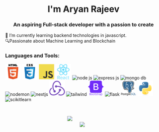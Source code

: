 <h1 align="center">I'm Aryan Rajeev</h1>
<h3 align="center">An aspiring Full-stack developer with a passion to create </h3>
<p align="left">
🌱 I’m currently learning backend technologies in javascript. <br>
🔍Passionate about Machine Learning and Blockchain
</p>

<h3 align="left">Languages and Tools:</h3>
<p align="left">  
<img src="https://raw.githubusercontent.com/devicons/devicon/master/icons/html5/html5-original-wordmark.svg" alt="html5" width="50" height="50"/>
<img src="https://raw.githubusercontent.com/devicons/devicon/master/icons/css3/css3-original-wordmark.svg" alt="css3" width="50" height="50"/>
<img src="https://raw.githubusercontent.com/devicons/devicon/master/icons/javascript/javascript-original.svg" alt="javascript" width="50" height="50"/> 
<img src="https://raw.githubusercontent.com/devicons/devicon/master/icons/react/react-original-wordmark.svg" alt="react" width="50" height="50"/>
<img src="https://cdn.jsdelivr.net/gh/devicons/devicon@latest/icons/nodejs/nodejs-original-wordmark.svg" alt="node js" width="50" height="50"/>
<img src="https://cdn.jsdelivr.net/gh/devicons/devicon@latest/icons/express/express-original-wordmark.svg" alt="express js" width="50" height="50"/>
<img src="https://cdn.jsdelivr.net/gh/devicons/devicon@latest/icons/mongodb/mongodb-original-wordmark.svg" alt="mongo db" width="50" height="50"/>
<img src="https://cdn.jsdelivr.net/gh/devicons/devicon@latest/icons/nodemon/nodemon-original.svg" alt="nodemon" width="50" height="50"/>      
<img src="https://cdn.worldvectorlogo.com/logos/nextjs-2.svg" alt="nextjs" width="50" height="50"/>
<img src="https://raw.githubusercontent.com/devicons/devicon/master/icons/redux/redux-original.svg" alt="redux" width="50" height="50"/>
<img src="https://www.vectorlogo.zone/logos/tailwindcss/tailwindcss-icon.svg" alt="tailwind" width="50" height="50"/>
<img src="https://raw.githubusercontent.com/devicons/devicon/master/icons/bootstrap/bootstrap-plain-wordmark.svg" alt="bootstrap" width="50" height="50"/>
<img src="https://cdn.jsdelivr.net/gh/devicons/devicon@latest/icons/flask/flask-original-wordmark.svg" alt="flask" width="60" height="40"/>
<img src="https://raw.githubusercontent.com/devicons/devicon/master/icons/postgresql/postgresql-original-wordmark.svg" alt="postgresql" width="50" height="50"/>
<img src="https://raw.githubusercontent.com/devicons/devicon/master/icons/python/python-original.svg" alt="python" width="50" height="50"/>  
<img src="https://cdn.jsdelivr.net/gh/devicons/devicon@latest/icons/scikitlearn/scikitlearn-original.svg" alt="scikitlearn" width="50" height="50" />
</p>
<br>
<p>  
  <img height=200  src="https://github-stats-vercel-git-main-aryan-rajeevs-projects.vercel.app/api?username=Aryen27&show_icons=true&theme=transparent&text_color=257af1&icon_color=257af1"hspace="200" />
  <img height=200  src="https://github-stats-vercel-git-main-aryan-rajeevs-projects.vercel.app/api/top-langs/?username=Aryen27&layout=compact&langs_count=5" hspace="240"/>
</p>

